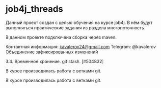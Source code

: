 # job4j_threads
Данный проект создан с целью обучения на курсе job4j. В нём будут выполняться практические задания из раздела многопоточность.

В данном проекте подключена сборка через maven.

Контактная информация: kavalerov24@gmail.com
Telegram: @kavalerov
Объединение зафиксированных изменений


3.4. Временное хранение. git stash. [#504832]

В курсе производилась работа с ветками git.

В курсе производилась работа с ветками git.